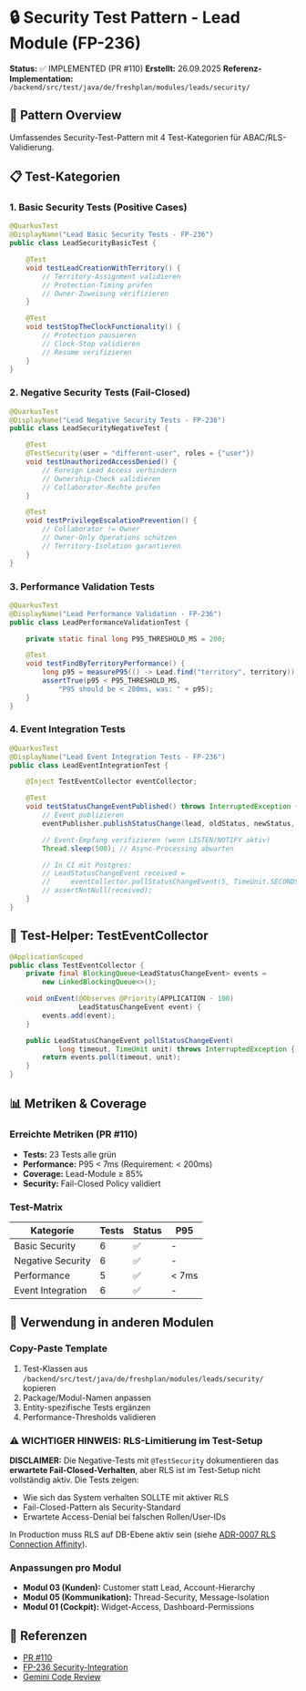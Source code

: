 # 🔒 Security Test Pattern - Lead Module (FP-236)

**Status:** ✅ IMPLEMENTED (PR #110)
**Erstellt:** 26.09.2025
**Referenz-Implementation:** `/backend/src/test/java/de/freshplan/modules/leads/security/`

## 🎯 Pattern Overview

Umfassendes Security-Test-Pattern mit 4 Test-Kategorien für ABAC/RLS-Validierung.

## 📋 Test-Kategorien

### 1. Basic Security Tests (Positive Cases)
```java
@QuarkusTest
@DisplayName("Lead Basic Security Tests - FP-236")
public class LeadSecurityBasicTest {

    @Test
    void testLeadCreationWithTerritory() {
        // Territory-Assignment validieren
        // Protection-Timing prüfen
        // Owner-Zuweisung verifizieren
    }

    @Test
    void testStopTheClockFunctionality() {
        // Protection pausieren
        // Clock-Stop validieren
        // Resume verifizieren
    }
}
```

### 2. Negative Security Tests (Fail-Closed)
```java
@QuarkusTest
@DisplayName("Lead Negative Security Tests - FP-236")
public class LeadSecurityNegativeTest {

    @Test
    @TestSecurity(user = "different-user", roles = {"user"})
    void testUnauthorizedAccessDenied() {
        // Foreign Lead Access verhindern
        // Ownership-Check validieren
        // Collaborator-Rechte prüfen
    }

    @Test
    void testPrivilegeEscalationPrevention() {
        // Collaborator != Owner
        // Owner-Only Operations schützen
        // Territory-Isolation garantieren
    }
}
```

### 3. Performance Validation Tests
```java
@QuarkusTest
@DisplayName("Lead Performance Validation - FP-236")
public class LeadPerformanceValidationTest {

    private static final long P95_THRESHOLD_MS = 200;

    @Test
    void testFindByTerritoryPerformance() {
        long p95 = measureP95(() -> Lead.find("territory", territory));
        assertTrue(p95 < P95_THRESHOLD_MS,
            "P95 should be < 200ms, was: " + p95);
    }
}
```

### 4. Event Integration Tests
```java
@QuarkusTest
@DisplayName("Lead Event Integration Tests - FP-236")
public class LeadEventIntegrationTest {

    @Inject TestEventCollector eventCollector;

    @Test
    void testStatusChangeEventPublished() throws InterruptedException {
        // Event publizieren
        eventPublisher.publishStatusChange(lead, oldStatus, newStatus, user);

        // Event-Empfang verifizieren (wenn LISTEN/NOTIFY aktiv)
        Thread.sleep(500); // Async-Processing abwarten

        // In CI mit Postgres:
        // LeadStatusChangeEvent received =
        //     eventCollector.pollStatusChangeEvent(5, TimeUnit.SECONDS);
        // assertNotNull(received);
    }
}
```

## 🔧 Test-Helper: TestEventCollector
```java
@ApplicationScoped
public class TestEventCollector {
    private final BlockingQueue<LeadStatusChangeEvent> events =
        new LinkedBlockingQueue<>();

    void onEvent(@Observes @Priority(APPLICATION - 100)
                 LeadStatusChangeEvent event) {
        events.add(event);
    }

    public LeadStatusChangeEvent pollStatusChangeEvent(
            long timeout, TimeUnit unit) throws InterruptedException {
        return events.poll(timeout, unit);
    }
}
```

## 📊 Metriken & Coverage

### Erreichte Metriken (PR #110)
- **Tests:** 23 Tests alle grün
- **Performance:** P95 < 7ms (Requirement: < 200ms)
- **Coverage:** Lead-Module ≥ 85%
- **Security:** Fail-Closed Policy validiert

### Test-Matrix
| Kategorie | Tests | Status | P95 |
|-----------|-------|--------|-----|
| Basic Security | 6 | ✅ | - |
| Negative Security | 6 | ✅ | - |
| Performance | 5 | ✅ | < 7ms |
| Event Integration | 6 | ✅ | - |

## 🚀 Verwendung in anderen Modulen

### Copy-Paste Template
1. Test-Klassen aus `/backend/src/test/java/de/freshplan/modules/leads/security/` kopieren
2. Package/Modul-Namen anpassen
3. Entity-spezifische Tests ergänzen
4. Performance-Thresholds validieren

### ⚠️ WICHTIGER HINWEIS: RLS-Limitierung im Test-Setup
**DISCLAIMER:** Die Negative-Tests mit `@TestSecurity` dokumentieren das **erwartete Fail-Closed-Verhalten**, aber RLS ist im Test-Setup nicht vollständig aktiv. Die Tests zeigen:
- Wie sich das System verhalten SOLLTE mit aktiver RLS
- Fail-Closed-Pattern als Security-Standard
- Erwartete Access-Denial bei falschen Rollen/User-IDs

In Production muss RLS auf DB-Ebene aktiv sein (siehe [ADR-0007 RLS Connection Affinity](../../../adr/ADR-0007-rls-connection-affinity.md)).

### Anpassungen pro Modul
- **Modul 03 (Kunden):** Customer statt Lead, Account-Hierarchy
- **Modul 05 (Kommunikation):** Thread-Security, Message-Isolation
- **Modul 01 (Cockpit):** Widget-Access, Dashboard-Permissions

## 🔗 Referenzen
- [PR #110](https://github.com/joergstreeck/freshplan-sales-tool/pull/110)
- [FP-236 Security-Integration](../technical-concept.md#event-system-implementation-pr-110-complete)
- [Gemini Code Review](https://github.com/joergstreeck/freshplan-sales-tool/pull/110#issuecomment-3339529993)